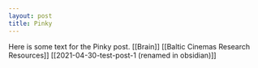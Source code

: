 ```yaml
---
layout: post
title: Pinky
---
```


Here is some text for the Pinky post.
[[Brain]]
[[Baltic Cinemas Research Resources]]
[[2021-04-30-test-post-1 (renamed in obsidian)]]
